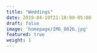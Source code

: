 ```yaml
---
title: "Weddings"
date: 2019-04-10T21:10:09-05:00
draft: false
image: 'homepage/IMG_0026.jpg'
featured: true
weight: 1
---
```


